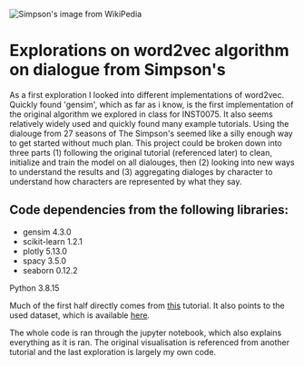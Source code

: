 

![Simpson's image from WikiPedia](https://user-images.githubusercontent.com/45124913/215531489-e6f9efa2-c86f-4f73-b226-05d542159ffa.png)

# Explorations on word2vec algorithm on dialogue from Simpson's

As a first exploration I looked into different implementations of word2vec. Quickly found 'gensim', which as far as i know, is the first implementation of the original algorithm we explored in class for INST0075. It also seems relatively widely used and quickly found many example tutorials. Using the dialouge from 27 seasons of The Simpson's seemed like a silly enough way to get started without much plan. This project could be broken down into three parts (1) following the original tutorial (referenced later) to clean, initialize and train the model on all dialouges, then (2) looking into new ways to understand the results and (3) aggregating dialoges by character to understand how characters are represented by what they say.


## Code dependencies from the following libraries:

* gensim        4.3.0
* scikit-learn  1.2.1
* plotly        5.13.0
* spacy         3.5.0
* seaborn       0.12.2

Python          3.8.15


Much of the first half directly comes from [this](https://www.kaggle.com/code/pierremegret/gensim-word2vec-tutorial/notebook#Materials-for-more-in-depths-understanding:) tutorial. It also points to the used dataset, which is available [here](https://www.kaggle.com/code/ambarish/fun-in-text-mining-with-simpsons/data). 

The whole code is ran through the jupyter notebook, which also explains everything as it is ran. The original visualisation is referenced from another tutorial and the last exploration is largely my own code.
